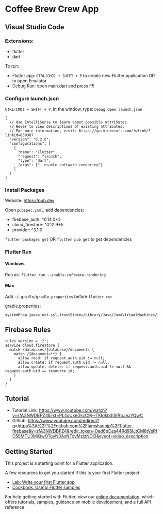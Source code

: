 # Coffee Brew Crew App

## Visual Studio Code

### Extensions:

- flutter
- dart

To run:

- Flutter app: `CTRL(CMD) + SHIFT + P` to create new Flutter application OR to open Emulator
- Debug Run: open main.dart and press F5

### Configure launch.json

`CTRL(CMD) + SHIFT + P`, in the window, type: `Debug Open launch.json`

```
{
  // Use IntelliSense to learn about possible attributes.
  // Hover to view descriptions of existing attributes.
  // For more information, visit: https://go.microsoft.com/fwlink/?linkid=830387
  "version": "0.2.0",
  "configurations": [
    {
      "name": "Flutter",
      "request": "launch",
      "type": "dart",
      "args": ["--enable-software-rendering"]
    }
  ]
}
```

### Install Packages

Website: https://pub.dev

Open `pubspec.yaml`, add dependencies:

- firebase_auth: ^0.14.0+5
- cloud_firestore: ^0.12.9+5
- provider: ^3.1.0

`flutter packages get` OR `flutter pub get` to get dependencies

### Flutter Run

#### Windows

Run as:
`flutter run --enable-software-rendering`

#### Mac

Add `~/.gradle/gradle.properties` before `flutter run`

gradle.properties:

```
systemProp.javax.net.ssl.trustStore=/Library/Java/JavaVirtualMachines/jdk1.8.0_221.jdk/Contents/Home/jre/lib/security/cacerts
```

## Firebase Rules
```
rules_version = '2';
service cloud.firestore {
  match /databases/{database}/documents {
    match /{document=**} {
      allow read: if request.auth.uid != null;
      allow create: if request.auth.uid != null;
      allow update, delete: if request.auth.uid != null && request.auth.uid == resource.id;
    }
  }
}
```

## Tutorial

- Tutorial Link: https://www.youtube.com/watch?v=sfA3NWDBPZ4&list=PL4cUxeGkcC9j--TKIdkb3ISfRbJeJYQwC
- Github: https://www.youtube.com/redirect?q=https%3A%2F%2Fgithub.com%2Fiamshaunjp%2Fflutter-firebase&v=sfA3NWDBPZ4&redir_token=Oed6pCes44Rd96IJtCM8tVePIO58MTU3MjQwOTgyN0AxNTcyMzIzNDI3&event=video_description

## Getting Started

This project is a starting point for a Flutter application.

A few resources to get you started if this is your first Flutter project:

- [Lab: Write your first Flutter app](https://flutter.dev/docs/get-started/codelab)
- [Cookbook: Useful Flutter samples](https://flutter.dev/docs/cookbook)

For help getting started with Flutter, view our
[online documentation](https://flutter.dev/docs), which offers tutorials,
samples, guidance on mobile development, and a full API reference.

```

```
